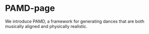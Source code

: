 # PAMD-page
We introduce PAMD, a framework for generating dances that are both musically aligned and physically realistic.
